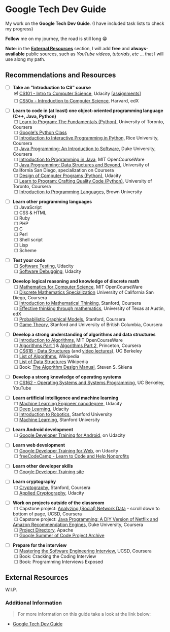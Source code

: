# Google Tech Dev Guide

My work on the **Google Tech Dev Guide**. 
(I have included task lists to check my progress)

**Follow** me on my journey, the road is still long :grin:

**Note**: in the [**External Resources**](#external-resources) section, I will add **free** and **always-available** public sources, such as *YouTube videos*, *tutorials*, *etc* ... that I will use along my path.

## Recommendations and Resources

- [ ] **Take an "Introduction to CS" course**
<br>&nbsp;&#128505; [CS101 - Intro to Computer Science,](https://www.udacity.com/course/cs101) Udacity [[assignments](https://github.com/HawksSpawn/introduction-to-python-programming-solutions)]
<br>&nbsp;&#9744; [CS50x - Introduction to Computer Science,](https://www.edx.org/course/cs50s-introduction-computer-science-harvardx-cs50x) Harvard, edX    

- [ ] **Learn to code in (at least) one object-oriented programming language (C++, Java, Python)**
<br>&nbsp;&#9744; [Learn to Program: The Fundamentals (Python),](https://www.coursera.org/learn/learn-to-program) University of Toronto, Coursera
<br>&nbsp;&#9744; [Google's Python Class](https://developers.google.com/edu/python/)
<br>&nbsp;&#9744; [Introduction to Interactive Programming in Python,](https://www.coursera.org/learn/interactive-python-1) Rice University, Coursera
<br>&nbsp;&#9744; [Java Programming: An Introduction to Software,](https://www.coursera.org/specializations/java-programming) Duke University, Coursera
<br>&nbsp;&#9744; [Introduction to Programming in Java,](https://ocw.mit.edu/courses/electrical-engineering-and-computer-science/6-092-introduction-to-programming-in-java-january-iap-2010/index.htm) MIT OpenCourseWare
<br>&nbsp;&#9744; [Java Programming: Data Structures and Beyond,](https://www.coursera.org/specializations/java-object-oriented) University of California San Diego, specialization on Coursera
<br>&nbsp;&#9744; [Design of Computer Programs (Python),](https://www.udacity.com/course/design-of-computer-programs--cs212) Udacity
<br>&nbsp;&#9744; [Learn to Program: Crafting Quality Code (Python),](https://www.coursera.org/learn/program-code) University of Toronto, Coursera
<br>&nbsp;&#9744; [Introduction to Programming Languages,](https://cs.brown.edu/courses/cs173/2012/OnLine/) Brown University

- [ ] **Learn other programming languages**
<br>&nbsp;&#9744; JavaScript
<br>&nbsp;&#9744; CSS & HTML
<br>&nbsp;&#9744; Ruby
<br>&nbsp;&#9744; PHP
<br>&nbsp;&#9744; C
<br>&nbsp;&#9744; Perl
<br>&nbsp;&#9744; Shell script
<br>&nbsp;&#9744; Lisp
<br>&nbsp;&#9744; Scheme

- [ ] **Test your code**
<br>&nbsp;&#9744; [Software Testing,](https://www.udacity.com/course/software-testing--cs258) Udacity
<br>&nbsp;&#9744; [Software Debugging,](https://www.udacity.com/course/software-debugging--cs259) Udacity

- [ ] **Develop logical reasoning and knowledge of discrete math**
<br>&nbsp;&#9744; [Mathematics for Computer Science,](https://ocw.mit.edu/courses/electrical-engineering-and-computer-science/6-042j-mathematics-for-computer-science-fall-2010/index.htm) MIT OpenCourseWare
<br>&nbsp;&#9744; [Discrete Mathematics Specialization](https://www.coursera.org/specializations/discrete-mathematics) University of California San Diego, Coursera
<br>&nbsp;&#9744; [Introduction to Mathematical Thinking,](https://www.coursera.org/learn/mathematical-thinking) Stanford, Coursera
<br>&nbsp;&#9744; [Effective thinking through mathematics,](https://www.edx.org/course/effective-thinking-through-mathematics-utaustinx-ut-9-01x-0) University of Texas at Austin, edX
<br>&nbsp;&#9744; [Probabilistic Graphical Models,](https://www.coursera.org/course/pgm) Stanford, Coursera
<br>&nbsp;&#9744; [Game Theory,](https://www.coursera.org/course/gametheory) Stanford and University of British Columbia, Coursera

- [ ] **Develop a strong understanding of algorithms and data structures**
<br>&nbsp;&#9744; [Introduction to Algorithms,](https://ocw.mit.edu/courses/electrical-engineering-and-computer-science/6-006-introduction-to-algorithms-spring-2008/index.htm) MIT OpenCourseWare
<br>&nbsp;&#9744; [Algorithms Part 1](https://www.coursera.org/learn/algorithms-part1) & [Algorithms Part 2,](https://www.coursera.org/learn/algorithms-part2) Princeton, Coursera
<br>&nbsp;&#9744; [CS61B - Data Structures](https://people.eecs.berkeley.edu/~jrs/61b/) (and [video lectures](https://archive.org/details/ucberkeley_webcast_itunesu_596646791)), UC Berkeley
<br>&nbsp;&#9744; [List of Algorithms,](https://en.wikipedia.org/wiki/List_of_algorithms) Wikipedia
<br>&nbsp;&#9744; [List of Data Structures](https://en.wikipedia.org/wiki/List_of_data_structures) Wikipedia
<br>&nbsp;&#9744; Book: [The Algorithm Design Manual,](https://www.goodreads.com/book/show/425208.The_Algorithm_Design_Manual) Steven S. Skiena
    
- [ ] **Develop a strong knowledge of operating systems**
<br>&nbsp;&#9744; [CS162 - Operating Systems and Systems Programming,](https://archive.org/details/ucberkeley-webcast-PL3A5075EC94726781) UC Berkeley, YouTube

- [ ] **Learn artificial intelligence and machine learning**
<br>&nbsp;&#9744; [Machine Learning Engineer nanodegree,](https://www.udacity.com/course/machine-learning-engineer-nanodegree--nd009) Udacity
<br>&nbsp;&#9744; [Deep Learning,](https://www.udacity.com/course/deep-learning--ud730) Udacity
<br>&nbsp;&#9744; [Introduction to Robotics,](https://see.stanford.edu/Course/CS223A) Stanford University
<br>&nbsp;&#9744; [Machine Learning,](https://see.stanford.edu/Course/CS229) Stanford University

- [ ] **Learn Android development**
<br>&nbsp;&#9744; [Google Developer Training for Android,](https://developers.google.com/training/android/) on Udacity

- [ ] **Learn web development**
<br>&nbsp;&#9744; [Google Developer Training for Web,](https://developers.google.com/training/web/) on Udacity
<br>&nbsp;&#9744; [freeCodeCamp - Learn to Code and Help Nonprofits](https://www.freecodecamp.org/)

- [ ] **Learn other developer skills**
<br>&nbsp;&#9744; [Google Developer Training site](https://developers.google.com/training/)

- [ ] **Learn cryptography**
<br>&nbsp;&#9744; [Cryptography,](https://www.coursera.org/course/crypto) Stanford, Coursera
<br>&nbsp;&#9744; [Applied Cryptography,](https://www.udacity.com/course/applied-cryptography--cs387) Udacity

- [ ] **Work on projects outside of the classroom**
<br>&nbsp;&#9744; Capstone project: [Analyzing (Social) Network Data](https://www.coursera.org/specializations/java-object-oriented) - scroll down to bottom of page, UCSD, Coursera
<br>&nbsp;&#9744; Capstone project: [Java Programming: A DIY Version of Netflix and Amazon Recommendation Engines,](https://www.coursera.org/learn/java-programming-recommender) Duke University, Coursera
<br>&nbsp;&#9744; [Project Directory,](https://projects.apache.org/) Apache
<br>&nbsp;&#9744; [Google Summer of Code Project Archive](https://www.google-melange.com/gsoc/homepage/google/gsoc2013)

- [ ] **Prepare for the interview**
<br>&nbsp;&#9744; [Mastering the Software Engineering Interview,](https://www.coursera.org/learn/cs-tech-interview) UCSD, Coursera
<br>&nbsp;&#9744; Book: Cracking the Coding Interview
<br>&nbsp;&#9744; Book: Programming Interviews Exposed

<section id="external-resources">
<h2>External Resources</h2>
  <p>W.I.P.</p>
</section>

### Additional Information

> For more information on this guide take a look at the link below:

* [Google Tech Dev Guide](https://github.com/GustavBertram/old-google-tech-dev-guide)
